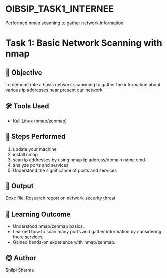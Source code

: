 # OIBSIP_TASK1_INTERNEE
Performed nmap scanning to gather network information.

# Task 1: Basic Network Scanning with nmap

## 🔐 Objective

To demonstrate a basic network scannning to gather the information about various ip addresses near present our network.

## 🛠 Tools Used
- Kali Linux (nmap/zenmap)

## 🔎 Steps Performed
1. update your machine
2. install nmap
3. scan ip addresses by using nmap ip address/domain name cmd.
4. analyze ports and services
5. Understand the significance of ports and services

## 📸 Output
Doxc file: Research report on network security threat

## 📘 Learning Outcome
- Understood nmap/zenmap basics.
- Learned how to scan many ports and gather information by considering there services.
- Gained hands-on experience with nmap/zenmap.

## 😊 Author
Shilpi Sharma
